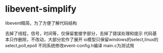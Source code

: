 # libevent-simplify
libevent精简，为了方便了解代码结构

去掉了线程，信号，时间等，仅保留套接字部分，去掉了错误处理和提示
代码基本只作删除，不改动，大部分宏作了展开
io模型只保留windows的select,linux的select,poll,epoll
不同系统修改event-config.h编译
main.c为测试用
